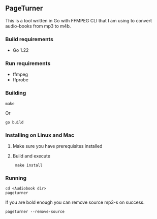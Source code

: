 ## PageTurner
This is a tool written in Go with FFMPEG CLI that I am using to convert audio-books from mp3 to m4b.

### Build requirements

- Go 1.22

### Run requirements

- ffmpeg
- ffprobe

### Building

    make

Or

    go build

### Installing on Linux and Mac

1. Make sure you have prerequisites installed
2. Build and execute

        make install

### Running
```shell
cd <Audiobook dir>
pageturner
```
If you are bold enough you can remove source mp3-s on success.
```shell
pageturner --remove-source
```